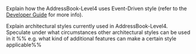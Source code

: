 <panel type="warning" header="`W8.3a` Can explain architectural styles :star::star:" no-close>
  <include src="../../book/architecture/architecturalStyles/introduction/what/full.md" />
<!-- TODO: add evidence -->
</panel>

<!-- ==================================================================================================== -->

<panel type="warning" header="`W8.3b` Can identify n-tier architectural style :star::star:" no-close>
  <include src="../../book/architecture/architecturalStyles/nTier/what/full.md" />
<!-- TODO: add evidence -->
</panel>

<!-- ==================================================================================================== -->

<panel type="info" header="`W8.3c` Can identify client-server architectural style :star::star::star:" no-close>
  <include src="../../book/architecture/architecturalStyles/clientServer/what/full.md" />
<!-- TODO: add evidence -->
</panel>

<!-- ==================================================================================================== -->

<panel type="info" header="`W8.3d` Can identify event-driven architectural style :star::star::star:" no-close>
  <include src="../../book/architecture/architecturalStyles/eventDriven/what/full.md" />
  <panel header=":dart: Evidence" expanded>

Explain how the AddressBook-Level4 uses Event-Driven style (refer to the [Developer Guide](https://nus-cs2103-ay1718s1.github.io/addressbook-level4/DeveloperGuide.html#events-driven-nature-of-the-design) for more info).

  </panel>
</panel>

<!-- ==================================================================================================== -->

<panel type="success" header="`W8.3e` Can identify transaction processing architectural style :star::star::star::star:" no-close>
  <include src="../../book/architecture/architecturalStyles/transactionProcessing/what/full.md" />
<!-- TODO: add evidence -->
</panel>

<!-- ==================================================================================================== -->

<panel type="success" header="`W8.3f` Can identify service-oriented architectural style :star::star::star::star:" no-close>
  <include src="../../book/architecture/architecturalStyles/serviceOriented/what/full.md" />
<!-- TODO: add evidence -->
</panel>

<!-- ==================================================================================================== -->

<panel type="success" header="`W8.3g` Can name several other architecture styles :star::star::star::star:" no-close>
  <include src="../../book/architecture/architecturalStyles/more/moreStyles/full.md" />
<!-- TODO: add evidence -->
</panel>

<!-- ==================================================================================================== -->

<panel type="info" header="`W8.3h` Can explain how architectural styles are combined :star::star::star:" no-close>
  <include src="../../book/architecture/architecturalStyles/more/usingStyles/full.md" />
  <panel header=":dart: Evidence" expanded>

Explain architectural styles currently used in AddressBook-Level4. Speculate under what circumstances other architectural styles can be used in it %%&nbsp;e.g. what kind of additional features can make a certain style applicable%%

  </panel>
</panel>
